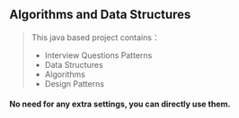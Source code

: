 ## Algorithms and Data Structures
> This java based project contains： 
> * Interview Questions Patterns
> * Data Structures
> * Algorithms 
> * Design Patterns

#### No need for any extra settings, you can directly use them.
